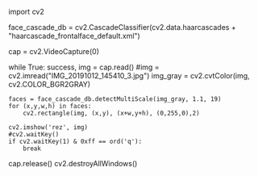 import cv2

face_cascade_db = cv2.CascadeClassifier(cv2.data.haarcascades + "haarcascade_frontalface_default.xml")

cap = cv2.VideoCapture(0)

while True:
    success, img = cap.read()
    #img = cv2.imread("IMG_20191012_145410_3.jpg")
    img_gray = cv2.cvtColor(img, cv2.COLOR_BGR2GRAY)

    faces = face_cascade_db.detectMultiScale(img_gray, 1.1, 19)
    for (x,y,w,h) in faces:
        cv2.rectangle(img, (x,y), (x+w,y+h), (0,255,0),2)

    cv2.imshow('rez', img)
    #cv2.waitKey()
    if cv2.waitKey(1) & 0xff == ord('q'):
        break

cap.release()
cv2.destroyAllWindows()

